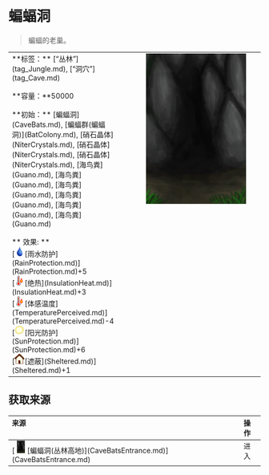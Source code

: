 # 蝙蝠洞  
> 蝙蝠的老巢。  
  
<table class="table table-bordered"><tbody><tr ><td  style="width:80%;text-align:left;vertical-align:top;" >**标签：**	[“丛林”](tag_Jungle.md), [“洞穴”](tag_Cave.md)<br><br>**容量：**50000<br><br>**初始：**	[蝙蝠洞](CaveBats.md), [蝙蝠群(蝙蝠洞)](BatColony.md), [硝石晶体](NiterCrystals.md), [硝石晶体](NiterCrystals.md), [硝石晶体](NiterCrystals.md), [海鸟粪](Guano.md), [海鸟粪](Guano.md), [海鸟粪](Guano.md), [海鸟粪](Guano.md), [海鸟粪](Guano.md), [海鸟粪](Guano.md)<br><br>** 效果: **<br>[<div style="width:20px;display:inline-block;text-align:center"><img decoding="async" src="Sprite/Thirst.png" href="a.md" style="max-width:20px;max-height:20px;"></div>[雨水防护](RainProtection.md)](RainProtection.md)+5<br>[<div style="width:20px;display:inline-block;text-align:center"><img decoding="async" src="Sprite/Hot.png" href="a.md" style="max-width:20px;max-height:20px;"></div>[绝热](InsulationHeat.md)](InsulationHeat.md)+3<br>[<div style="width:20px;display:inline-block;text-align:center"><img decoding="async" src="Sprite/Hot.png" href="a.md" style="max-width:20px;max-height:20px;"></div>[体感温度](TemperaturePerceived.md)](TemperaturePerceived.md)-4<br>[<div style="width:20px;display:inline-block;text-align:center"><img decoding="async" src="Sprite/SunIcon.png" href="a.md" style="max-width:20px;max-height:20px;"></div>[阳光防护](SunProtection.md)](SunProtection.md)+6<br>[<div style="width:20px;display:inline-block;text-align:center"><img decoding="async" src="Sprite/Comfort.png" href="a.md" style="max-width:20px;max-height:20px;"></div>[遮蔽](Sheltered.md)](Sheltered.md)+1</td><td  style="width:20%;text-align:left;vertical-align:top;" ><div style="width:300px;display:inline-block;text-align:center"><img decoding="async" src="Sprite/BatCave.png" href="a.md" style="max-width:300px;max-height:300px;"></div></td></tr></tbody></tbody></table>  
  
## 获取来源  
<table class="table table-bordered"><thead><tr ><th  style="text-align:left;vertical-align:top;" >来源</th><th  style="text-align:left;vertical-align:top;" >操作</th></tr></thead><tr ><td  style="text-align:left;vertical-align:top;" >[<div style="width:25px;display:inline-block;text-align:center"><img decoding="async" src="Sprite/BatCave.png" href="a.md" style="max-width:25px;max-height:25px;"></div>[蝙蝠洞(丛林高地)](CaveBatsEntrance.md)](CaveBatsEntrance.md)</td><td  style="text-align:left;vertical-align:top;" >进入</td></tr></tbody></table>  
  


<script>document.title="蝙蝠洞 - 卡牌生存百科 Card Survival Wiki";</script>